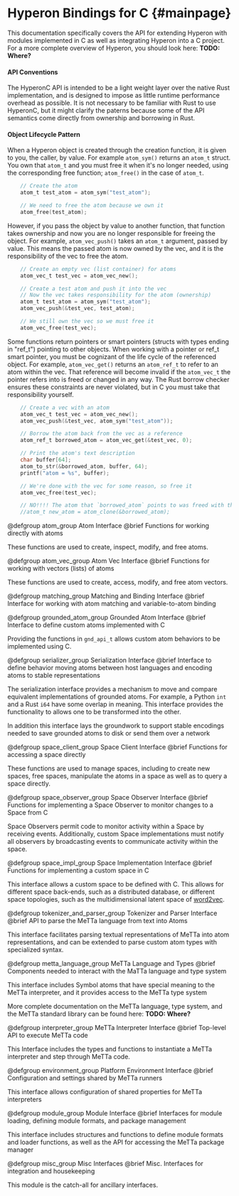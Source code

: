 
Hyperon Bindings for C                         {#mainpage}
============

This documentation specifically covers the API for extending Hyperon with modules implemented in C as well as integrating Hyperon into a C project.  For a more complete overview of Hyperon, you should look here:  **TODO: Where?**

#### API Conventions

The HyperonC API is intended to be a light weight layer over the native Rust implementation, and is designed to impose as little runtime performance overhead as possible.  It is not necessary to be familiar with Rust to use HyperonC, but it might clarify the paterns because some of the API semantics come directly from ownership and borrowing in Rust.

#### Object Lifecycle Pattern

When a Hyperon object is created through the creation function, it is given to you, the caller, by value.  For example `atom_sym()` returns an `atom_t` struct.  You own that `atom_t` and you must free it when it's no longer needed, using the corresponding free function; `atom_free()` in the case of `atom_t`.

```C
    // Create the atom
    atom_t test_atom = atom_sym("test_atom");

    // We need to free the atom because we own it
    atom_free(test_atom);
```

However, if you pass the object by value to another function, that function takes ownership and now you are no longer responsible for freeing the object.  For example, `atom_vec_push()` takes an `atom_t` argument, passed by value.  This means the passed atom is now owned by the vec, and it is the responsibility of the vec to free the atom.

```C
    // Create an empty vec (list container) for atoms
    atom_vec_t test_vec = atom_vec_new();

    // Create a test atom and push it into the vec
    // Now the vec takes responsibility for the atom (ownership)
    atom_t test_atom = atom_sym("test_atom");
    atom_vec_push(&test_vec, test_atom);

    // We still own the vec so we must free it
    atom_vec_free(test_vec);
```

Some functions return pointers or smart pointers (structs with types ending in "ref_t") pointing to other objects.  When working with a pointer or ref_t smart pointer, you must be cognizant of the life cycle of the referenced object.  For example, `atom_vec_get()` returns an `atom_ref_t` to refer to an atom within the vec.  That reference will become invalid if the `atom_vec_t` the pointer refers into is freed or changed in any way.  The Rust borrow checker ensures these constraints are never violated, but in C you must take that responsibility yourself.

```C
    // Create a vec with an atom
    atom_vec_t test_vec = atom_vec_new();
    atom_vec_push(&test_vec, atom_sym("test_atom"));

    // Borrow the atom back from the vec as a reference
    atom_ref_t borrowed_atom = atom_vec_get(&test_vec, 0);

    // Print the atom's text description
    char buffer[64];
    atom_to_str(&borrowed_atom, buffer, 64);
    printf("atom = %s", buffer);

    // We're done with the vec for some reason, so free it
    atom_vec_free(test_vec);

    // NO!!!! The atom that `borrowed_atom` points to was freed with the vec
    //atom_t new_atom = atom_clone(&borrowed_atom);
```

[//]: # (Atom Interface)

@defgroup atom_group Atom Interface
@brief Functions for working directly with atoms

These functions are used to create, inspect, modify, and free atoms.

[//]: # (Atom Vec Interface)

@defgroup atom_vec_group Atom Vec Interface
@brief Functions for working with vectors (lists) of atoms

These functions are used to create, access, modify, and free atom vectors.

[//]: # (Matching and Binding Interface)

@defgroup matching_group Matching and Binding Interface
@brief Interface for working with atom matching and variable-to-atom binding

[//]: # (Grounded Atom Interface)

@defgroup grounded_atom_group Grounded Atom Interface
@brief Interface to define custom atoms implemented with C

Providing the functions in `gnd_api_t` allows custom atom behaviors to be implemented using C.

[//]: # (Serialization Interface)

@defgroup serializer_group Serialization Interface
@brief Interface to define behavior moving atoms between host languages and encoding atoms to stable representations

The serialization interface provides a mechanism to move and compare equivalent implementations of grounded atoms.  For example, a Python `int` and a Rust `i64` have some overlap in meaning.  This interface provides the functionality to allows one to be transformed into the other.

In addition this interface lays the groundwork to support stable encodings needed to save grounded atoms to disk or send them over a network

[//]: # (Space Client Interface)

@defgroup space_client_group Space Client Interface
@brief Functions for accessing a space directly

These functions are used to manage spaces, including to create new spaces, free spaces, manipulate the atoms in a space as well as to query a space directly.

[//]: # (Space Observer Interface)

@defgroup space_observer_group Space Observer Interface
@brief Functions for implementing a Space Observer to monitor changes to a Space from C

Space Observers permit code to monitor activity within a Space by receiving events.  Additionally, custom Space implementations must notify all observers by broadcasting events to communicate activity within the space.

[//]: # (Space Implementation Interface)

@defgroup space_impl_group Space Implementation Interface
@brief Functions for implementing a custom space in C

This interface allows a custom space to be defined with C.  This allows for different space back-ends, such as a distributed database, or different space topologies, such as the multidimensional latent space of [word2vec](https://en.wikipedia.org/wiki/Word2vec).

[//]: # (Tokenizer and Parser Interface)

@defgroup tokenizer_and_parser_group Tokenizer and Parser Interface
@brief API to parse the MeTTa language from text into Atoms

This interface facilitates parsing textual representations of MeTTa into atom representations, and can be extended to parse custom atom types with specialized syntax.

[//]: # (MeTTa Language and Types)

@defgroup metta_language_group MeTTa Language and Types
@brief Components needed to interact with the MaTTa language and type system

This interface includes Symbol atoms that have special meaning to the MeTTa interpreter, and it provides access to the MeTTa type system

More complete documentation on the MeTTa language, type system, and the MeTTa standard library can be found here: **TODO: Where?**

[//]: # (MeTTa Interpreter Interface)

@defgroup interpreter_group MeTTa Interpreter Interface
@brief Top-level API to execute MeTTa code

This Interface includes the types and functions to instantiate a MeTTa interpreter and step through MeTTa code.

[//]: # (Platform Environment Interface)

@defgroup environment_group Platform Environment Interface
@brief Configuration and settings shared by MeTTa runners

This interface allows configuration of shared properties for MeTTa interpreters

[//]: # (Module Interface)

@defgroup module_group Module Interface
@brief Interfaces for module loading, defining module formats, and package management

This interface includes structures and functions to define module formats and loader functions, as well as the API for accessing the MeTTa package manager

[//]: # (Misc. Interfaces)

@defgroup misc_group Misc Interfaces
@brief Misc. Interfaces for integration and housekeeping

This module is the catch-all for ancillary interfaces.
